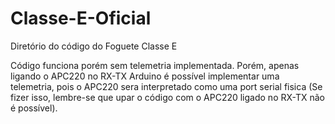# Classe-E-Oficial
Diretório do código do Foguete Classe E

Código funciona porém sem telemetria implementada. Porém, apenas ligando o APC220 no RX-TX Arduino é possível implementar uma telemetria,
pois o APC220 sera interpretado como uma port serial fisica (Se fizer isso, lembre-se que upar o código com o APC220 ligado no RX-TX não é possível).
